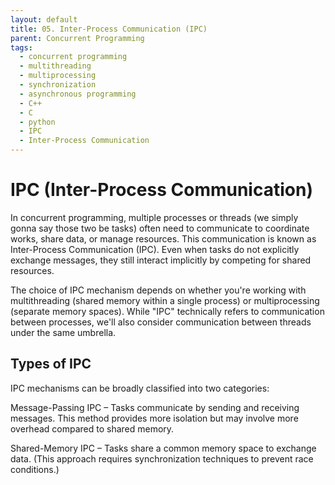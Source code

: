 ```yaml
---
layout: default
title: 05. Inter-Process Communication (IPC)
parent: Concurrent Programming
tags: 
  - concurrent programming
  - multithreading
  - multiprocessing
  - synchronization
  - asynchronous programming
  - C++
  - C
  - python
  - IPC
  - Inter-Process Communication
---
```


# IPC (Inter-Process Communication)
In concurrent programming, multiple processes or threads (we simply gonna say those two be tasks) often need to communicate to coordinate works, share data, or manage resources. This communication is known as Inter-Process Communication (IPC). Even when tasks do not explicitly exchange messages, they still interact implicitly by competing for shared resources.

The choice of IPC mechanism depends on whether you're working with multithreading (shared memory within a single process) or multiprocessing (separate memory spaces). While "IPC" technically refers to communication between processes, we'll also consider communication between threads under the same umbrella.

## Types of IPC

IPC mechanisms can be broadly classified into two categories:

Message-Passing IPC – Tasks communicate by sending and receiving messages. This method provides more isolation but may involve more overhead compared to shared memory.

Shared-Memory IPC – Tasks share a common memory space to exchange data. (This approach requires synchronization techniques to prevent race conditions.)
